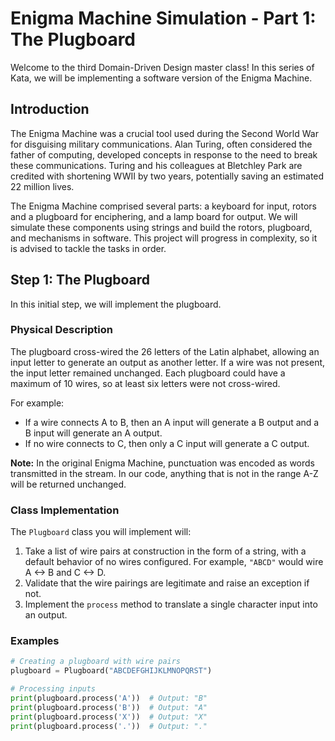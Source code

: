 # Enigma Machine Simulation - Part 1: The Plugboard

Welcome to the third Domain-Driven Design master class! In this series of Kata, we will be implementing a software version of the Enigma Machine.

## Introduction

The Enigma Machine was a crucial tool used during the Second World War for disguising military communications. Alan Turing, often considered the father of computing, developed concepts in response to the need to break these communications. Turing and his colleagues at Bletchley Park are credited with shortening WWII by two years, potentially saving an estimated 22 million lives.

The Enigma Machine comprised several parts: a keyboard for input, rotors and a plugboard for enciphering, and a lamp board for output. We will simulate these components using strings and build the rotors, plugboard, and mechanisms in software. This project will progress in complexity, so it is advised to tackle the tasks in order.

## Step 1: The Plugboard

In this initial step, we will implement the plugboard.

### Physical Description

The plugboard cross-wired the 26 letters of the Latin alphabet, allowing an input letter to generate an output as another letter. If a wire was not present, the input letter remained unchanged. Each plugboard could have a maximum of 10 wires, so at least six letters were not cross-wired.

For example:
- If a wire connects A to B, then an A input will generate a B output and a B input will generate an A output.
- If no wire connects to C, then only a C input will generate a C output.

**Note:** In the original Enigma Machine, punctuation was encoded as words transmitted in the stream. In our code, anything that is not in the range A-Z will be returned unchanged.

### Class Implementation

The `Plugboard` class you will implement will:
1. Take a list of wire pairs at construction in the form of a string, with a default behavior of no wires configured. For example, `"ABCD"` would wire A <-> B and C <-> D.
2. Validate that the wire pairings are legitimate and raise an exception if not.
3. Implement the `process` method to translate a single character input into an output.

### Examples

```python
# Creating a plugboard with wire pairs
plugboard = Plugboard("ABCDEFGHIJKLMNOPQRST")

# Processing inputs
print(plugboard.process('A'))  # Output: "B"
print(plugboard.process('B'))  # Output: "A"
print(plugboard.process('X'))  # Output: "X"
print(plugboard.process('.'))  # Output: "."
